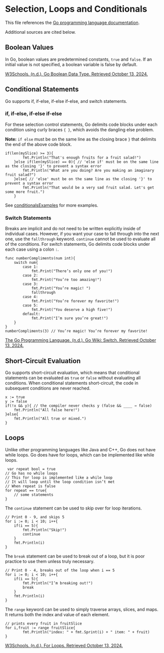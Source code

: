 # Selection, Loops and Conditionals
This file references the [Go programming language documentation](https://go.dev/ref/spec).

Additional sources are cited below.

## Boolean Values
In Go, boolean values are predetermined constants, ```true``` and ```false```. If an initial value is not specified, a boolean variable is false by default.

[W3Schools. (n.d.). Go Boolean Data Type. Retrieved October 13, 2024.](https://www.w3schools.com/go/go_boolean_data_type.php)

## Conditional Statements
Go supports if, if-else, if-else if-else, and switch statements. 
### if, if-else, if-else if-else
For these selection control statements, Go delimits code blocks under each condition using curly braces ```{ }```, which avoids the dangling else problem. 

**Note:** ```if else``` must be on the same line as the closing brace ```}``` that delimits the end of the above code block.

```
if(len(mySlice) >= 3){
		fmt.Println("That's enough fruits for a fruit salad!")
	}else if(len(mySlice) == 0){ // 'else if' must be on the same line as the closing '}' to prevent a syntax error
		fmt.Println("What are you doing? Are you making an imaginary fruit salad?")
	}else{ // 'else' must be on the same line as the closing '}' to prevent a syntax error
		fmt.Println("That would be a very sad fruit salad. Let's get some more fruit.")
	} 
``` 
See [conditionalsExamples](https://github.com/danielleWilliams4dx/Go-CS330/tree/main/conditionalsExamples) for more examples.

### Switch Statements
Breaks are implicit and do not need to be written explicitly inside of individual cases. However, if you want your case to fall through into the next one, use the ```fallthrough``` keyword. ```continue``` cannot be used to evaluate all of the conditions. For switch statements, Go delimits code blocks under each case using a colon ```:```.

```
func numberCompliments(num int){
	switch num{
		case 1:
			fmt.Print("There’s only one of you!")
		case 2:
			fmt.Print("You’re too amazing!")
		case 3:
			fmt.Print("You’re magic! ")
			fallthrough
		case 4:
			fmt.Print("You’re forever my favorite!")
		case 5:
			fmt.Print("You deserve a high five!")
		default:
			fmt.Print("I’m sure you’re great!")
	}
}
numberCompliments(3) // You’re magic! You’re forever my favorite!
```
[The Go Programming Language. (n.d.). Go Wiki: Switch. Retrieved October 13, 2024.](https://go.dev/wiki/Switch) 

## Short-Circuit Evaluation
Go supports short-circuit evaluation, which means that conditional statements can be evaluated as ```true``` or ```false``` without evaluating all conditions. When conditional statements short-circuit, the code in subsequent conditions are never reached.

```
x := true
y := false
if(!x && y){ // the compiler never checks y (false && ____ → false)
	fmt.Println("All false here!")
}else{
	fmt.Println("All true or mixed.")
}
``` 

## Loops
Unlike other programming languages like Java and C++, Go does not have while loops. Go does have for loops, which can be implemented like while loops.

```
 var repeat bool = true
// Go has no while loops
// This for loop is implemented like a while loop
// It will loop until the loop condition isn’t met
// When repeat is false
for repeat == true{
	// some statements
}
```

The ```continue``` statement can be used to skip over for loop iterations.

```
// Print 0 - 9, and skips 5
for i := 0; i < 10; i++{
	if(i == 5){
		fmt.Println("Skip!")
		continue
	}
	fmt.Println(i)
}
```

The ```break``` statement can be used to break out of a loop, but it is poor practice to use them unless truly necessary.

```
// Print 0 - 4, breaks out of the loop when i == 5
for i := 0; i < 10; i++{
	if(i == 5){
		fmt.Println("I’m breaking out!")
		break
	}
	fmt.Println(i)
}
```

The ```range``` keyword can be used to simply traverse arrays, slices, and maps. It returns both the index and value of each element.

```
// prints every fruit in fruitSlice
for i,fruit := range fruitSlice{
		fmt.Println("index: " + fmt.Sprint(i) + " item: " + fruit)
}
```
[W3Schools. (n.d.). For Loops. Retrieved October 13, 2024.](https://www.w3schools.com/go/go_loops.php)
